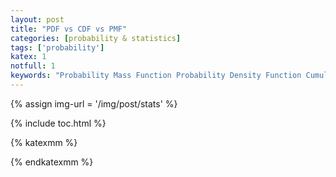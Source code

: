 ```yaml
---
layout: post
title: "PDF vs CDF vs PMF"
categories: [probability & statistics]
tags: ['probability']
katex: 1
notfull: 1
keywords: "Probability Mass Function Probability Density Function Cumulative distribution function"
---
```


{% assign img-url = '/img/post/stats' %}

{% include toc.html %}

{% katexmm %}


{% endkatexmm %}